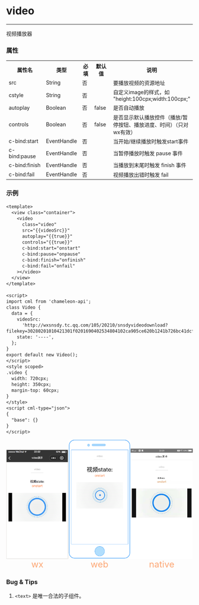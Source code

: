# video

---

视频播放器

### 属性

<table>
  <tr>
    <th width="200px">属性名</th>
    <th>类型</th>
    <th width="60px">必填</th>
    <th width="80px">默认值</th>
    <th>说明</th>
  </tr>
  <tr>
    <td>src</td>
    <td>String</td>
    <td>否</td>
    <td></td>
    <td>要播放视频的资源地址</td>
  </tr>
    <tr>
    <td>cstyle</td>
    <td>String</td>
    <td>否</td>
    <td></td>
    <td>自定义image的样式，如 "height:100cpx;width:100cpx;"</td>
  </tr>
  <tr>
    <td>autoplay</td>
    <td>Boolean</td>
    <td>否</td>
    <td>false</td>
    <td>是否自动播放</td>
  </tr>
  <tr>
    <td>controls</td>
    <td>Boolean</td>
    <td>否</td>
    <td>false</td>
    <td>是否显示默认播放控件（播放/暂停按钮、播放进度、时间）（只对wx有效）</td>
  </tr>
  <tr>
    <td>c-bind:start</td>
    <td>EventHandle</td>
    <td>否</td>
    <td></td>
    <td>当开始/继续播放时触发start事件
    </td>
  </tr>
  <tr>
    <td>c-bind:pause</td>
    <td>EventHandle</td>
    <td>否</td>
    <td></td>
    <td>当暂停播放时触发 pause 事件
    </td>
  </tr>
  <tr>
    <td>c-bind:finish</td>
    <td>EventHandle</td>
    <td>否</td>
    <td></td>
    <td>当播放到末尾时触发 finish 事件
    </td>
  </tr>
  <tr>
    <td>c-bind:fail</td>
    <td>EventHandle</td>
    <td>否</td>
    <td></td>
    <td>视频播放出错时触发 fail
    </td>
  </tr>
</table>

### 示例

```vue
<template>
  <view class="container">
    <video
      class="video"
      src="{{videoSrc}}"
      autoplay="{{true}}"
      controls="{{true}}"
      c-bind:start="onstart"
      c-bind:pause="onpause"
      c-bind:finish="onfinish"
      c-bind:fail="onfail"
    ></video>
  </view>
</template>

<script>
import cml from 'chameleon-api';
class Video {
  data = {
    videoSrc:
      'http://wxsnsdy.tc.qq.com/105/20210/snsdyvideodownload?filekey=30280201010421301f0201690402534804102ca905ce620b1241b726bc41dcff44e00204012882540400&bizid=1023&hy=SH&fileparam=302c020101042530230204136ffd93020457e3c4ff02024ef202031e8d7f02030f42400204045a320a0201000400',
    state: '----',
  };
}
export default new Video();
</script>
<style scoped>
.video {
  width: 720cpx;
  height: 350cpx;
  margin-top: 60cpx;
}
</style>
<script cml-type="json">
{
  "base": {}
}
</script>
```

<div style="display: flex;flex-direction: row;justify-content: space-around; align-items: flex-end;">
  <div style="display: flex;flex-direction: column;align-items: center;">
    <img src="../images/video.png" width="200px" height="100%" />
    <text style="color: #fda775;font-size: 24px;">wx</text>
  </div>
  <div style="display: flex;flex-direction: column;align-items: center;">
    <img src="../images/video_web.png" width="200px" height="100%"/>
    <text style="color: #fda775;font-size: 24px;">web</text>
  </div>
  <div style="display: flex;flex-direction: column;align-items: center;">
    <img src="../images/video_weex.jpeg" width="200px" height="100%"/>
    <text style="color: #fda775;font-size: 24px;">native</text>
  </div>
</div>

### Bug & Tips

1. `<text>` 是唯一合法的子组件。
